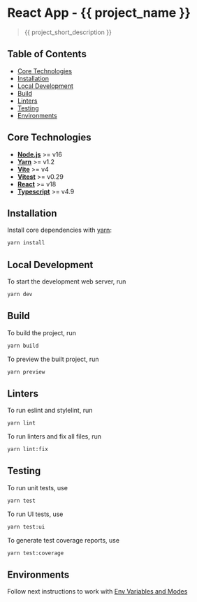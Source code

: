 # React App - {{ project_name }}

> {{ project_short_description }}

## Table of Contents

- [Core Technologies](#core-technologies)
- [Installation](#installation)
- [Local Development](#local-development)
- [Build](#build)
- [Linters](#linters)
- [Testing](#testing)
- [Environments](#environments)

## Core Technologies

- **[Node.js](https://nodejs.org/en/)** >= v16
- **[Yarn](https://yarnpkg.com/)** >= v1.2
- **[Vite](https://vitejs.dev/)** >= v4
- **[Vitest](https://vitest.dev)** >= v0.29
- **[React](https://react.dev)** >= v18
- **[Typescript](https://www.typescriptlang.org/)** >= v4.9

## Installation

Install core dependencies with [yarn](https://yarnpkg.com/getting-started/install):

```bash
yarn install
```

## Local Development

To start the development web server, run

```bash
yarn dev
```

## Build

To build the project, run

```bash
yarn build
```

To preview the built project, run

```bash
yarn preview
```

## Linters

To run eslint and stylelint, run

```bash
yarn lint
```

To run linters and fix all files, run

```bash
yarn lint:fix
```

## Testing

To run unit tests, use

```bash
yarn test
```

To run UI tests, use

```bash
yarn test:ui
```

To generate test coverage reports, use

```bash
yarn test:coverage
```

## Environments

Follow next instructions to work with [Env Variables and Modes](https://vitejs.dev/guide/env-and-mode.html)

